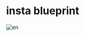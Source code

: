 # insta blueprint 
![en](https://github.com/user-attachments/assets/d8476d91-10a0-46b9-916a-96f808295ced)
